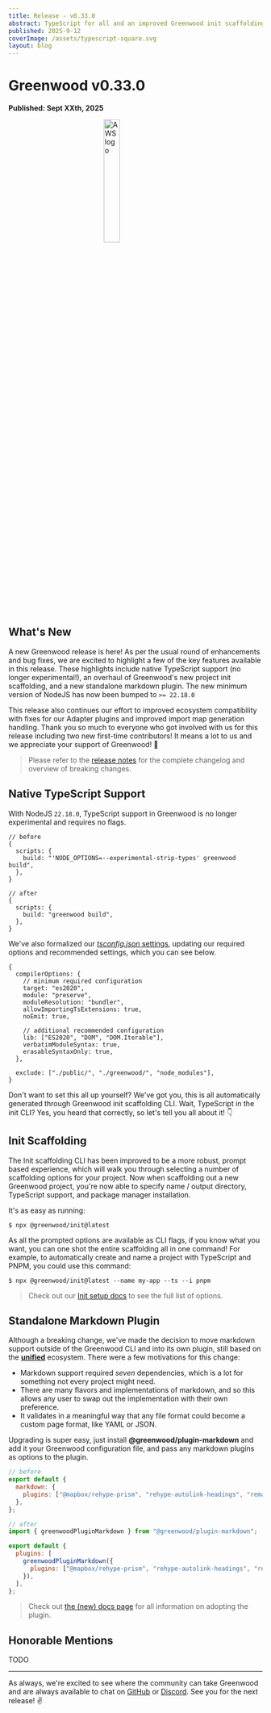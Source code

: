 ```yaml
---
title: Release - v0.33.0
abstract: TypeScript for all and an improved Greenwood init scaffolding experience.
published: 2025-9-12
coverImage: /assets/typescript-square.svg
layout: blog
---
```


# Greenwood v0.33.0

**Published: Sept XXth, 2025**

<img src="/assets/typescript.svg" style="display:block; width: 25%; margin: 0 auto;" alt="AWS logo"/>

## What's New

A new Greenwood release is here! As per the usual round of enhancements and bug fixes, we are excited to highlight a few of the key features available in this release. These highlights include native TypeScript support (no longer experimental!), an overhaul of Greenwood's new project init scaffolding, and a new standalone markdown plugin. The new minimum version of NodeJS has now been bumped to `>= 22.18.0`

This release also continues our effort to improved ecosystem compatibility with fixes for our Adapter plugins and improved import map generation handling. Thank you so much to everyone who got involved with us for this release including two new first-time contributors! It means a lot to us and we appreciate your support of Greenwood! 💚

> Please refer to the [release notes](https://github.com/ProjectEvergreen/greenwood/releases/tag/v0.33.0) for the complete changelog and overview of breaking changes.

## Native TypeScript Support

With NodeJS `22.18.0`, TypeScript support in Greenwood is no longer experimental and requires no flags.

```json5
// before
{
  scripts: {
    build: "'NODE_OPTIONS=--experimental-strip-types' greenwood build",
  },
}
```

```json5
// after
{
  scripts: {
    build: "greenwood build",
  },
}
```

We've also formalized our [_tsconfig.json_ settings](/docs/resources/typescript/#setup), updating our required options and recommended settings, which you can see below.

```json5
{
  compilerOptions: {
    // minimum required configuration
    target: "es2020",
    module: "preserve",
    moduleResolution: "bundler",
    allowImportingTsExtensions: true,
    noEmit: true,

    // additional recommended configuration
    lib: ["ES2020", "DOM", "DOM.Iterable"],
    verbatimModuleSyntax: true,
    erasableSyntaxOnly: true,
  },

  exclude: ["./public/", "./greenwood/", "node_modules"],
}
```

Don't want to set this all up yourself? We've got you, this is all automatically generated through Greenwood init scaffolding CLI. Wait, TypeScript in the init CLI? Yes, you heard that correctly, so let's tell you all about it! 👇

## Init Scaffolding

The Init scaffolding CLI has been improved to be a more robust, prompt based experience, which will walk you through selecting a number of scaffolding options for your project. Now when scaffolding out a new Greenwood project, you're now able to specify name / output directory, TypeScript support, and package manager installation.

It's as easy as running:

```shell
$ npx @greenwood/init@latest
```

As all the prompted options are available as CLI flags, if you know what you want, you can one shot the entire scaffolding all in one command! For example, to automatically create and name a project with TypeScript and PNPM, you could use this command:

```shell
$ npx @greenwood/init@latest --name my-app --ts --i pnpm
```

> Check out our [Init setup docs](/docs/introduction/setup/#init) to see the full list of options.

## Standalone Markdown Plugin

Although a breaking change, we've made the decision to move markdown support outside of the Greenwood CLI and into its own plugin, still based on the [**unified**](https://unifiedjs.com/) ecosystem. There were a few motivations for this change:

- Markdown support required _seven_ dependencies, which is a lot for something not every project might need.
- There are many flavors and implementations of markdown, and so this allows any user to swap out the implementation with their own preference.
- It validates in a meaningful way that any file format could become a custom page format, like YAML or JSON.

Upgrading is super easy, just install **@greenwood/plugin-markdown** and add it your Greenwood configuration file, and pass any markdown plugins as options to the plugin.

```js
// before
export default {
  markdown: {
    plugins: ["@mapbox/rehype-prism", "rehype-autolink-headings", "remark-gfm"],
  },
};
```

```js
// after
import { greenwoodPluginMarkdown } from "@greenwood/plugin-markdown";

export default {
  plugins: [
    greenwoodPluginMarkdown({
      plugins: ["@mapbox/rehype-prism", "rehype-autolink-headings", "remark-gfm"],
    }),
  ],
};
```

> Check out [the (new) docs page](/docs/plugins/markdown/) for all information on adopting the plugin.

## Honorable Mentions

TODO

---

As always, we're excited to see where the community can take Greenwood and are always available to chat on [GitHub](https://github.com/ProjectEvergreen/greenwood) or [Discord](/discord/). See you for the next release! ✌️
